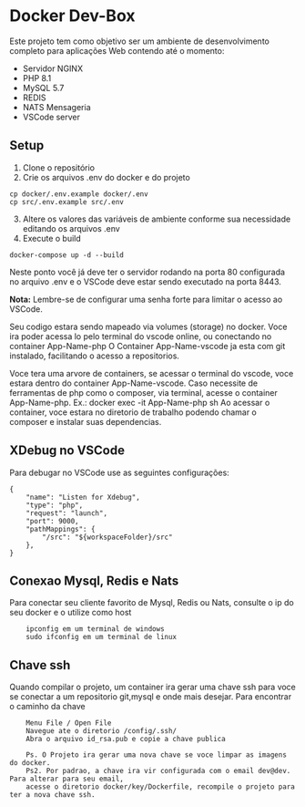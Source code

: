 # Docker Dev-Box

Este projeto tem como objetivo ser um ambiente de desenvolvimento completo para aplicações Web contendo até o momento:

- Servidor NGINX
- PHP 8.1
- MySQL 5.7
- REDIS
- NATS Mensageria
- VSCode server

## Setup

1. Clone o repositório
2. Crie os arquivos .env do docker e do projeto
```
cp docker/.env.example docker/.env
cp src/.env.example src/.env
```
3. Altere os valores das variáveis de ambiente conforme sua necessidade editando os arquivos .env
4. Execute o build
```
docker-compose up -d --build
```
Neste ponto você já deve ter o servidor rodando na porta 80 configurada no arquivo .env e o VSCode deve estar sendo executado na porta 8443.

**Nota:** Lembre-se de configurar uma senha forte para limitar o acesso ao VSCode.

Seu codigo estara sendo mapeado via volumes (storage) no docker. Voce ira poder acessa lo pelo terminal do vscode online, ou conectando no container App-Name-php
O Container App-Name-vscode ja esta com git instalado, facilitando o acesso a repositorios.

Voce tera uma arvore de containers, se acessar o terminal do vscode, voce estara dentro do container App-Name-vscode.
Caso necessite de ferramentas de php como o composer, via terminal, acesse o container App-Name-php. Ex.: docker exec -it App-Name-php sh
Ao acessar o container, voce estara no diretorio de trabalho podendo chamar o composer e instalar suas dependencias.


## XDebug no VSCode
Para debugar no VSCode use as seguintes configurações:
```
{
    "name": "Listen for Xdebug",
    "type": "php",
    "request": "launch",
    "port": 9000,
    "pathMappings": {
        "/src": "${workspaceFolder}/src"
    },
}
```

## Conexao Mysql, Redis e Nats
Para conectar seu cliente favorito de Mysql, Redis ou Nats, consulte o ip do seu docker e o utilize como host
```
    ipconfig em um terminal de windows
    sudo ifconfig em um terminal de linux
```
## Chave ssh 
Quando compilar o projeto, um container ira gerar uma chave ssh para voce se conectar a um repositorio git,mysql e onde mais desejar.
Para encontrar o caminho da chave 
```
    Menu File / Open File 
    Navegue ate o diretorio /config/.ssh/
    Abra o arquivo id_rsa.pub e copie a chave publica

    Ps. O Projeto ira gerar uma nova chave se voce limpar as imagens do docker.
    Ps2. Por padrao, a chave ira vir configurada com o email dev@dev. Para alterar para seu email, 
    acesse o diretorio docker/key/Dockerfile, recompile o projeto para ter a nova chave ssh.


